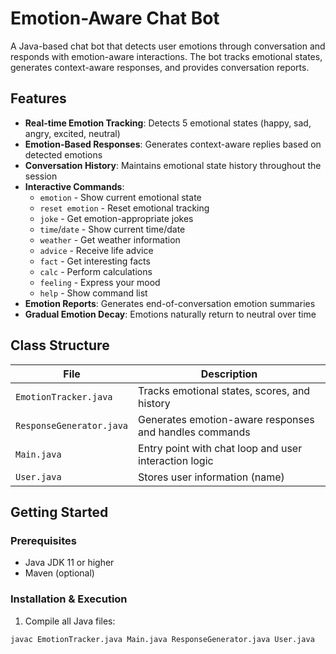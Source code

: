 # Emotion-Aware Chat Bot

A Java-based chat bot that detects user emotions through conversation and responds with emotion-aware interactions. The bot tracks emotional states, generates context-aware responses, and provides conversation reports.

## Features

- **Real-time Emotion Tracking**: Detects 5 emotional states (happy, sad, angry, excited, neutral)
- **Emotion-Based Responses**: Generates context-aware replies based on detected emotions
- **Conversation History**: Maintains emotional state history throughout the session
- **Interactive Commands**:
  - `emotion` - Show current emotional state
  - `reset emotion` - Reset emotional tracking
  - `joke` - Get emotion-appropriate jokes
  - `time`/`date` - Show current time/date
  - `weather` - Get weather information
  - `advice` - Receive life advice
  - `fact` - Get interesting facts
  - `calc` - Perform calculations
  - `feeling` - Express your mood
  - `help` - Show command list
- **Emotion Reports**: Generates end-of-conversation emotion summaries
- **Gradual Emotion Decay**: Emotions naturally return to neutral over time

## Class Structure

| File                 | Description                                                                 |
|----------------------|-----------------------------------------------------------------------------|
| `EmotionTracker.java`| Tracks emotional states, scores, and history                                |
| `ResponseGenerator.java`| Generates emotion-aware responses and handles commands                    |
| `Main.java`          | Entry point with chat loop and user interaction logic                       |
| `User.java`          | Stores user information (name)                                              |

## Getting Started

### Prerequisites
- Java JDK 11 or higher
- Maven (optional)

### Installation & Execution
1. Compile all Java files:
```bash
javac EmotionTracker.java Main.java ResponseGenerator.java User.java
